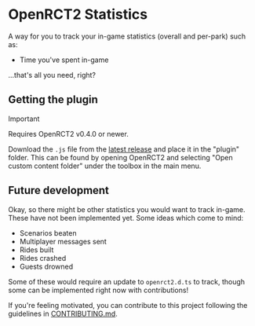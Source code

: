 # OpenRCT2 Statistics

A way for you to track your in-game statistics (overall and per-park) such as:

- Time you've spent in-game

...that's all you need, right?

## Getting the plugin

> [!IMPORTANT]
> Requires OpenRCT2 v0.4.0 or newer.

Download the `.js` file from the [latest release](https://github.com/KatieZeldaKat/openrct2-statistics/releases/latest) and place it in the "plugin" folder. This can be found by opening OpenRCT2 and selecting "Open custom content folder" under the toolbox in the main menu.

## Future development

Okay, so there might be other statistics you would want to track in-game. These have not been implemented yet. Some ideas which come to mind:

- Scenarios beaten
- Multiplayer messages sent
- Rides built
- Rides crashed
- Guests drowned

Some of these would require an update to `openrct2.d.ts` to track, though some can be implemented right now with contributions!

If you're feeling motivated, you can contribute to this project following the guidelines in [CONTRIBUTING.md](docs/CONTRIBUTING.md).
